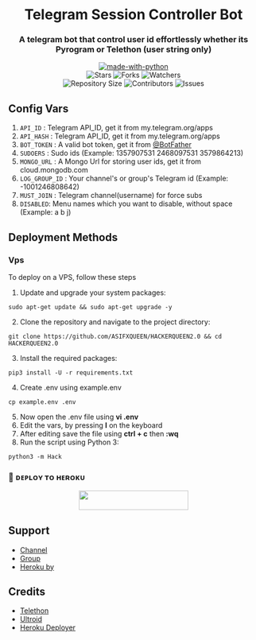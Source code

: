 <h1 align= center>Telegram Session Controller Bot</h1>
<h3 align = center>A telegram bot that control user id effortlessly whether its Pyrogram or Telethon (user string only)</h3>
<p align="center">
<a href="https://python.org"><img src="http://forthebadge.com/images/badges/made-with-python.svg" alt="made-with-python"></a>
<br>
    <img src="https://img.shields.io/github/stars/itzshukla/STRANGER-SESSION-HACK?style=for-the-badge" alt="Stars">
    <img src="https://img.shields.io/github/forks/itzshukla/STRANGER-SESSION-HACK?style=for-the-badge" alt="Forks">
    <img src="https://img.shields.io/github/watchers/itzshukla/STRANGER-SESSION-HACK?style=for-the-badge" alt="Watchers"> 
<br>
    <img src="https://img.shields.io/github/repo-size/itzshukla/STRANGER-SESSION-HACK?style=for-the-badge" alt="Repository Size">
    <img src="https://img.shields.io/github/contributors/itzshukla/STRANGER-SESSION-HACK?style=for-the-badge" alt="Contributors">
    <img src="https://img.shields.io/github/issues/itzshukla/STRANGER-SESSION-HACK?style=for-the-badge" alt="Issues">
</p>

## Config Vars

1. `API_ID` : Telegram API_ID, get it from my.telegram.org/apps
2. `API_HASH` : Telegram API_ID, get it from my.telegram.org/apps
3. `BOT_TOKEN` : A valid bot token, get it from [@BotFather](https://t.me/BotFather)
4. `SUDOERS` : Sudo ids (Example: 1357907531 2468097531 3579864213)
5. `MONGO_URL` : A Mongo Url for storing user ids, get it from cloud.mongodb.com
6. `LOG_GROUP_ID` : Your channel's or group's Telegram id (Example: -1001246808642)
7. `MUST_JOIN` : Telegram channel(username) for force subs
8. `DISABLED`: Menu names which you want to disable, without space (Example: a b j)

## Deployment Methods

### Vps

To deploy on a VPS, follow these steps

1. Update and upgrade your system packages:

```
sudo apt-get update && sudo apt-get upgrade -y
```

2. Clone the repository and navigate to the project directory:

```
git clone https://github.com/ASIFXQUEEN/HACKERQUEEN2.0 && cd HACKERQUEEN2.0
```

3. Install the required packages:

```
pip3 install -U -r requirements.txt
```

4. Create .env using example.env

```
cp example.env .env
```

5. Now open the .env file using **vi .env**
6. Edit the vars, by pressing **I** on the keyboard
7. After editing save the file using **ctrl + c** then **:wq**
8. Run the script using Python 3:

```
python3 -m Hack
```

### 🚀 ᴅᴇᴘʟᴏʏ ᴛᴏ ʜᴇʀᴏᴋᴜ
  
  <p align="center"><a href="https://dashboard.heroku.com/new?template=https://github.com/ASIFXQUEEN903/STRING-HACK-BOT"> <img src="https://img.shields.io/badge/Deploy%20To%20Heroku-black?style=for-the-badge&logo=heroku" width="220" height="38.45"/></a></p>


## Support

- [Channel](https://t.me/)
- [Group](https://t.me/MASTIWITHFRIENDSXD)
- [Heroku by](t.me/SHIVANSH39)

## Credits

- [Telethon](https://github.com/LonamiWebs/Telethon)
- [Ultroid](https://github.com/TeamUltroid/Ultroid)
- [Heroku Deployer](t.me/SHIVANSH39)

